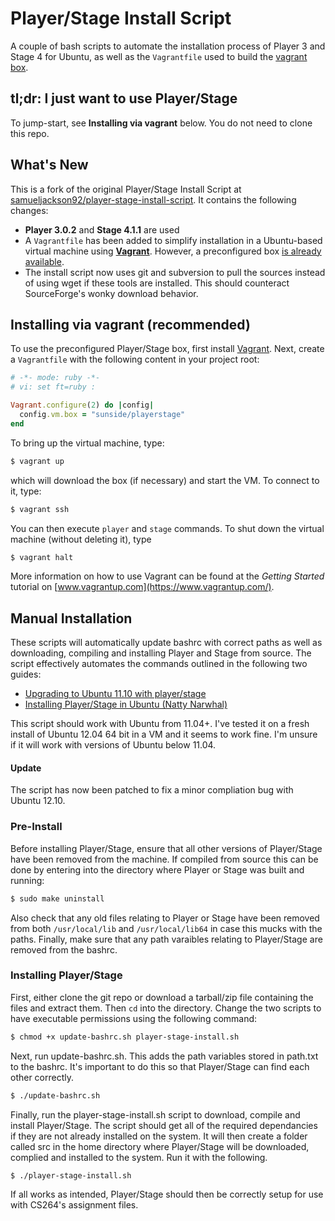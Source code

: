 Player/Stage Install Script
=========================== 

A couple of bash scripts to automate the installation process of Player 3 and Stage 4 for Ubuntu, as well as the `Vagrantfile` used to build the [vagrant box](https://atlas.hashicorp.com/sunside/boxes/playerstage "playerstage vagrant box").

## tl;dr: I just want to use Player/Stage 

To jump-start, see **Installing via vagrant** below. You do not need to clone this repo.

## What's New

This is a fork of the original Player/Stage Install Script at [samueljackson92/player-stage-install-script](https://github.com/samueljackson92/player-stage-install-script). It contains the following changes:

* **Player 3.0.2** and **Stage 4.1.1** are used
* A `Vagrantfile` has been added to simplify installation in a Ubuntu-based virtual machine using [**Vagrant**](https://www.vagrantup.com/). However, a preconfigured box [is already available](https://atlas.hashicorp.com/sunside/boxes/playerstage "playerstage vagrant box").
* The install script now uses git and subversion to pull the sources instead of using wget if these tools are installed. This should counteract SourceForge's wonky download behavior.

## Installing via vagrant (recommended)

To use the preconfigured Player/Stage box, first install [Vagrant](https://www.vagrantup.com/). Next, create a `Vagrantfile` with the following content in your project root:

```ruby
# -*- mode: ruby -*-
# vi: set ft=ruby :

Vagrant.configure(2) do |config|
  config.vm.box = "sunside/playerstage"
end
```

To bring up the virtual machine, type:

```bash
$ vagrant up
```

which will download the box (if necessary) and start the VM. To connect to it, type:

```bash
$ vagrant ssh
```

You can then execute `player` and `stage` commands.
To shut down the virtual machine (without deleting it), type

```bash
$ vagrant halt
```

More information on how to use Vagrant can be found at the *Getting Started* tutorial on [www.vagrantup.com](https://www.vagrantup.com/).

## Manual Installation

These scripts
will automatically update bashrc with correct paths as well as downloading, compiling and installing Player and Stage from
source. The script effectively automates the commands outlined in the following two guides:

* [Upgrading to Ubuntu 11.10 with player/stage](http://yorkroboticist.blogspot.co.uk/2011/12/upgrading-to-ubuntu-1110-with.html)
* [Installing Player/Stage in Ubuntu (Natty Narwhal)](http://yorkroboticist.blogspot.co.uk/2011/10/installing-playerstage-in-ubuntu-natty.html)

This script should work with Ubuntu from 11.04+. I've tested it on a fresh install of Ubuntu 12.04 64 bit in a VM
and it seems to work fine. I'm unsure if it will work with versions of Ubuntu below 11.04.

#### Update
The script has now been patched to fix a minor compliation bug with Ubuntu 12.10.

### Pre-Install

Before installing Player/Stage, ensure that all other versions of Player/Stage have been removed from the machine.
If compiled from source this can be done by entering into the directory where Player or Stage was built and running:

```bash
$ sudo make uninstall
```

Also check that any old files relating to Player or Stage have been removed from both ```/usr/local/lib``` and ```/usr/local/lib64``` in
case this mucks with the paths. Finally, make sure that any path varaibles relating to Player/Stage are removed from the bashrc.

### Installing Player/Stage

First, either clone the git repo or download a tarball/zip file containing the files and extract them. Then ```cd``` into the
directory. Change the two scripts to have executable permissions using the following command:

```bash
$ chmod +x update-bashrc.sh player-stage-install.sh
```

Next, run update-bashrc.sh. This adds the path variables stored in path.txt to the bashrc. It's important to do this
so that Player/Stage can find each other correctly.

```bash
$ ./update-bashrc.sh
```

Finally, run the player-stage-install.sh script to download, compile and install Player/Stage. The script should
get all of the required dependancies if they are not already installed on the system. It will then create a folder called
src in the home directory where Player/Stage will be downloaded, complied and installed to the system. Run it with the
following.

```bash
$ ./player-stage-install.sh
```
If all works as intended, Player/Stage should then be correctly setup for use with CS264's assignment files.


